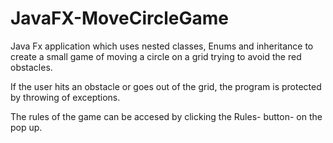# JavaFX-MoveCircleGame

Java Fx application which uses nested classes, Enums and inheritance to create a small game of moving a circle
on a grid trying to avoid the red obstacles. 

If the user hits an obstacle or goes out of the grid, the program is protected by throwing of exceptions.


The rules of the game can be accesed by clicking the Rules- button- on the pop up.
